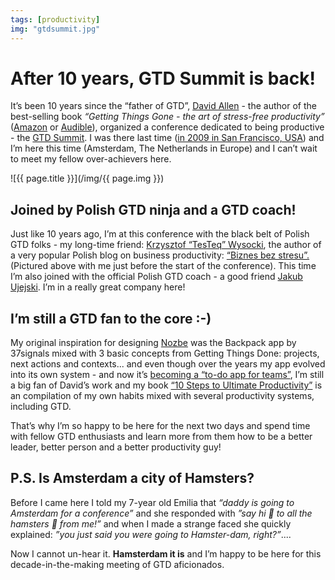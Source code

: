 ```yaml
---
tags: [productivity]
img: "gtdsummit.jpg"
---
```


# After 10 years, GTD Summit is back!

It’s been 10 years since the “father of GTD”, [David Allen](http://productivemag.com/1/interview-with-david-allen) - the author of the best-selling book *“Getting Things Gone - the art of stress-free productivity”* ([Amazon](https://www.amazon.com/dp/0143126563?tag=sliwinski-20) or [Audible](https://www.audible.com/pd/B01B6WSMHI?tag=sliwinski-20)), organized a conference dedicated to being productive - the [GTD Summit](https://gtdsummit.com). I was there last time ([in 2009 in San Francisco, USA](/meet-the-editor-and-nozbe-20-at-the-gtd-summit-in-san-francisco/)) and I’m here this time (Amsterdam, The Netherlands in Europe) and I can’t wait to meet my fellow over-achievers here.
 
<!--More-->

![{{ page.title }}](/img/{{ page.img }})

## Joined by Polish GTD ninja and a GTD coach!

Just like 10 years ago, I’m at this conference with the black belt of Polish GTD folks - my long-time friend: [Krzysztof “TesTeq” Wysocki](http://productivemag.pl/1/wywiad-z-krzysztofem-wysockim), the author of a very popular Polish blog on business productivity: [“Biznes bez stresu”.](https://biznesbezstresu.pl) (Pictured above with me just before the start of the conference). This time I’m also joined with the official Polish GTD coach - a good friend [Jakub Ujejski](http://productivemag.pl/2/wywiad-z-jakubem-ujejskim). I’m in a really great company here!

## I’m still a GTD fan to the core :-)

My original inspiration for designing [Nozbe][n] was the Backpack app by 37signals mixed with 3 basic concepts from Getting Things Done: projects, next actions and contexts... and even though over the years my app evolved into its own system - and now it’s [becoming a “to-do app for teams”][n], I’m still a big fan of David’s work and my book [“10 Steps to Ultimate Productivity”](https://productivitycourse.com) is an compilation of my own habits mixed with several productivity systems, including GTD.

That’s why I’m so happy to be here for the next two days and spend time with fellow GTD enthusiasts and learn more from them how to be a better leader, better person and a better productivity guy!

## P.S. Is Amsterdam a city of Hamsters?

Before I came here I told my 7-year old Emilia that *“daddy is going to Amsterdam for a conference”* and she responded with *”say hi 👋 to all the hamsters 🐹 from me!”* and when I made a strange faced she quickly explained: *”you just said you were going to Hamster-dam, right?”*....

Now I cannot un-hear it. **Hamsterdam it is** and I’m happy to be here for this decade-in-the-making meeting of GTD aficionados.


[n]: https://michael.gratis/nozbe
[p]: /podcast